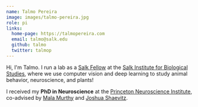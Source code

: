 ```yaml
---
name: Talmo Pereira
image: images/talmo-pereira.jpg
role: pi
links:
  home-page: https://talmopereira.com
  email: talmo@salk.edu
  github: talmo
  twitter: talmop
---
```


Hi, I'm Talmo. I run a lab as a [Salk Fellow](https://www.salk.edu/news-release/salk-fellows-program-welcomes-talmo-pereira/) at the [Salk Institute for Biological Studies](https://salk.edu), where we use computer vision and deep learning to study animal behavior, neuroscience, and plants!

I received my **PhD in Neuroscience** at the [Princeton Neuroscience Institute](https://pni.princeton.edu), co-advised by [Mala Murthy](https://murthylab.princeton.edu) and [Joshua Shaevitz](https://shaevitzlab.princeton.edu).